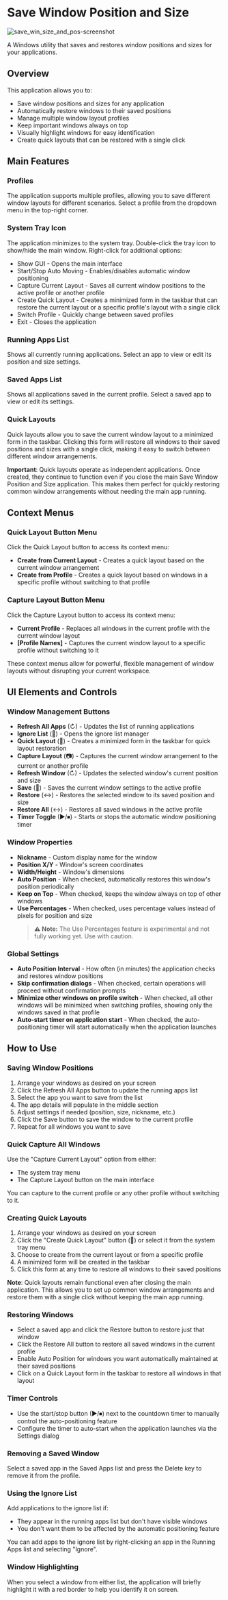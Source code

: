 # Save Window Position and Size

![save_win_size_and_pos-screenshot](https://github.com/user-attachments/assets/2b968300-02cf-40a7-84cf-42cd2988d530)

A Windows utility that saves and restores window positions and sizes for your applications.

## Overview

This application allows you to:
- Save window positions and sizes for any application
- Automatically restore windows to their saved positions
- Manage multiple window layout profiles
- Keep important windows always on top
- Visually highlight windows for easy identification
- Create quick layouts that can be restored with a single click

## Main Features

### Profiles
The application supports multiple profiles, allowing you to save different window layouts for different scenarios. Select a profile from the dropdown menu in the top-right corner.

### System Tray Icon
The application minimizes to the system tray. Double-click the tray icon to show/hide the main window. Right-click for additional options:
- Show GUI - Opens the main interface
- Start/Stop Auto Moving - Enables/disables automatic window positioning
- Capture Current Layout - Saves all current window positions to the active profile or another profile
- Create Quick Layout - Creates a minimized form in the taskbar that can restore the current layout or a specific profile's layout with a single click
- Switch Profile - Quickly change between saved profiles
- Exit - Closes the application

### Running Apps List
Shows all currently running applications. Select an app to view or edit its position and size settings.

### Saved Apps List
Shows all applications saved in the current profile. Select a saved app to view or edit its settings.

### Quick Layouts
Quick layouts allow you to save the current window layout to a minimized form in the taskbar. Clicking this form will restore all windows to their saved positions and sizes with a single click, making it easy to switch between different window arrangements.

**Important**: Quick layouts operate as independent applications. Once created, they continue to function even if you close the main Save Window Position and Size application. This makes them perfect for quickly restoring common window arrangements without needing the main app running.

## Context Menus

### Quick Layout Button Menu
Click the Quick Layout button to access its context menu:
- **Create from Current Layout** - Creates a quick layout based on the current window arrangement
- **Create from Profile** - Creates a quick layout based on windows in a specific profile without switching to that profile

### Capture Layout Button Menu
Click the Capture Layout button to access its context menu:
- **Current Profile** - Replaces all windows in the current profile with the current window layout
- **[Profile Names]** - Captures the current window layout to a specific profile without switching to it

These context menus allow for powerful, flexible management of window layouts without disrupting your current workspace.

## UI Elements and Controls

### Window Management Buttons
- **Refresh All Apps** (↻) - Updates the list of running applications
- **Ignore List** (🚫) - Opens the ignore list manager
- **Quick Layout** (📌) - Creates a minimized form in the taskbar for quick layout restoration
- **Capture Layout** (📷) - Captures the current window arrangement to the current or another profile
- **Refresh Window** (↻) - Updates the selected window's current position and size
- **Save** (💾) - Saves the current window settings to the active profile
- **Restore** (↔️) - Restores the selected window to its saved position and size
- **Restore All** (↔️) - Restores all saved windows in the active profile
- **Timer Toggle** (▶/⏹) - Starts or stops the automatic window positioning timer

### Window Properties
- **Nickname** - Custom display name for the window
- **Position X/Y** - Window's screen coordinates
- **Width/Height** - Window's dimensions
- **Auto Position** - When checked, automatically restores this window's position periodically
- **Keep on Top** - When checked, keeps the window always on top of other windows
- **Use Percentages** - When checked, uses percentage values instead of pixels for position and size
  > **⚠️ Note:** The Use Percentages feature is experimental and not fully working yet. Use with caution.

### Global Settings
- **Auto Position Interval** - How often (in minutes) the application checks and restores window positions
- **Skip confirmation dialogs** - When checked, certain operations will proceed without confirmation prompts
- **Minimize other windows on profile switch** - When checked, all other windows will be minimized when switching profiles, showing only the windows saved in that profile
- **Auto-start timer on application start** - When checked, the auto-positioning timer will start automatically when the application launches

## How to Use

### Saving Window Positions
1. Arrange your windows as desired on your screen
2. Click the Refresh All Apps button to update the running apps list
3. Select the app you want to save from the list
4. The app details will populate in the middle section
5. Adjust settings if needed (position, size, nickname, etc.)
6. Click the Save button to save the window to the current profile
7. Repeat for all windows you want to save

### Quick Capture All Windows
Use the "Capture Current Layout" option from either:
- The system tray menu
- The Capture Layout button on the main interface

You can capture to the current profile or any other profile without switching to it.

### Creating Quick Layouts
1. Arrange your windows as desired on your screen
2. Click the "Create Quick Layout" button (📌) or select it from the system tray menu
3. Choose to create from the current layout or from a specific profile
4. A minimized form will be created in the taskbar
5. Click this form at any time to restore all windows to their saved positions

**Note**: Quick layouts remain functional even after closing the main application. This allows you to set up common window arrangements and restore them with a single click without keeping the main app running.

### Restoring Windows
- Select a saved app and click the Restore button to restore just that window
- Click the Restore All button to restore all saved windows in the current profile
- Enable Auto Position for windows you want automatically maintained at their saved positions
- Click on a Quick Layout form in the taskbar to restore all windows in that layout

### Timer Controls
- Use the start/stop button (▶/⏹) next to the countdown timer to manually control the auto-positioning feature
- Configure the timer to auto-start when the application launches via the Settings dialog

### Removing a Saved Window
Select a saved app in the Saved Apps list and press the Delete key to remove it from the profile.

### Using the Ignore List
Add applications to the ignore list if:
- They appear in the running apps list but don't have visible windows
- You don't want them to be affected by the automatic positioning feature

You can add apps to the ignore list by right-clicking an app in the Running Apps list and selecting "Ignore".

### Window Highlighting
When you select a window from either list, the application will briefly highlight it with a red border to help you identify it on screen.
